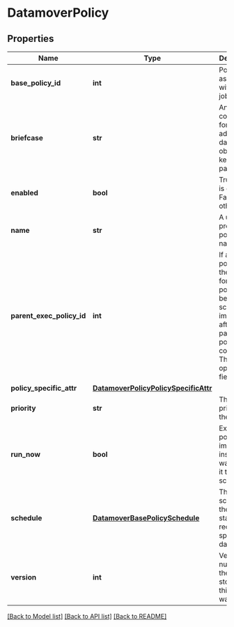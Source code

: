 # DatamoverPolicy

## Properties
Name | Type | Description | Notes
------------ | ------------- | ------------- | -------------
**base_policy_id** | **int** | Policy ID associated with this job. | [optional] 
**briefcase** | **str** | An opaque container for storing additional data in this object, e.g. key-value pairs | [optional] 
**enabled** | **bool** | True: policy is enabled, False: otherwise. | [optional] 
**name** | **str** | A user provided policy name. | [optional] 
**parent_exec_policy_id** | **int** | If a valid policy ID, then a job for this policy will be scheduled immediately after the parent policy job completes. This is optional field | [optional] 
**policy_specific_attr** | [**DatamoverPolicyPolicySpecificAttr**](DatamoverPolicyPolicySpecificAttr.md) |  | [optional] 
**priority** | **str** | The relative priority of the policy. | [optional] 
**run_now** | **bool** | Execute the policy immediately instead of waiting for it to run as scheduled. | [optional] 
**schedule** | [**DatamoverBasePolicySchedule**](DatamoverBasePolicySchedule.md) | The schedule of the policy- start time, recurrence, specific date-times. | [optional] 
**version** | **int** | Version number of the config store when this object was edited. | [optional] 

[[Back to Model list]](../README.md#documentation-for-models) [[Back to API list]](../README.md#documentation-for-api-endpoints) [[Back to README]](../README.md)


